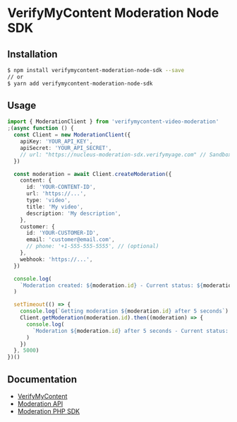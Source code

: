 # VerifyMyContent Moderation Node SDK

## Installation

```bash
$ npm install verifymycontent-moderation-node-sdk --save
// or
$ yarn add verifymycontent-moderation-node-sdk
```

## Usage

```typescript
import { ModerationClient } from 'verifymycontent-video-moderation'
;(async function () {
  const Client = new ModerationClient({
    apiKey: 'YOUR_API_KEY',
    apiSecret: 'YOUR_API_SECRET',
    // url: "https://nucleus-moderation-sdx.verifymyage.com" // Sandbox
  })

  const moderation = await Client.createModeration({
    content: {
      id: 'YOUR-CONTENT-ID',
      url: 'https://...',
      type: 'video',
      title: 'My video',
      description: 'My description',
    },
    customer: {
      id: 'YOUR-CUSTOMER-ID',
      email: 'customer@email.com',
      // phone: '+1-555-555-5555', // (optional)
    },
    webhook: 'https://...',
  })

  console.log(
    `Moderation created: ${moderation.id} - Current status: ${moderation.status}`
  )

  setTimeout(() => {
    console.log(`Getting moderation ${moderation.id} after 5 seconds`)
    Client.getModeration(moderation.id).then((moderation) => {
      console.log(
        `Moderation ${moderation.id} after 5 seconds - Current status: ${moderation.status}`
      )
    })
  }, 5000)
})()
```

## Documentation

- [VerifyMyContent](https://verifymycontent.com)
- [Moderation API](https://docs.verifymyage.com/docs/content/moderation/index.html)
- [Moderation PHP SDK](https://github.com/verifymycontent/video-moderation)
